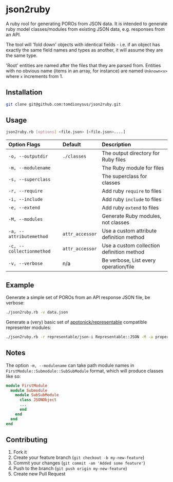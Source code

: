 # json2ruby

A ruby rool for generating POROs from JSON data. It is intended to generate ruby model classes/modules from existing JSON data, e.g. responses from an API.

The tool will 'fold down' objects with identical fields - i.e. if an object has exactly the same field names and types as another, it will assume they are the same type.

'Root' entities are named after the files that they are parsed from. Entities with no obvious name (items in an array, for instance) are named `Unknown<x>` where `x` increments from 1. 

## Installation

```bash
git clone git@github.com:tomdionysus/json2ruby.git
```

## Usage

```bash
json2ruby.rb [options] <file.json> [<file.json>....]
```

| Option Flags             | Default          | Description                                |
|:-------------------------|:----------------|:--------------------------------------------|
| `-o, --outputdir`        | `./classes`      | The output directory for Ruby files        |
| `-m, --modulename`       |                  | The Ruby module for files                  |
| `-s, --superclass`       |                  | The superclass for classes                 |
| `-r, --require`          |                  | Add ruby `require` to files                |
| `-i, --include`          |                  | Add ruby `include` to files                |
| `-e, --extend`           |                  | Add ruby `extend` to files                 |
| `-M, --modules`          |                  | Generate Ruby modules, not classes         |
| `-a, --attributemethod`  | `attr_accessor`  | Use a custom attribute definition method   |
| `-c, --collectionmethod` | `attr_accessor`  | Use a custom collection definition method  |
| `-v, --verbose`          | n/a              | Be verbose, List every operation/file      |

## Example

Generate a simple set of POROs from an API response JSON file, be verbose:

```bash
./json2ruby.rb -v data.json
```

Generate a (very) basic set of [apotonick/representable](https://github.com/apotonick/representable) compatible representer modules:

```bash
./json2ruby.rb -r representable/json-i Representable::JSON -M -a property -c collection data.json 
```

## Notes

The option `-m, --modulename` can take path module names in `FirstModule::Submodule::SubSubModule` format, which will produce classes like so:

```ruby
module FirstModule
  module Submodule
    module SubSubModule
      class JSONObject
      ...
      end
    end
  end
end
```

## Contributing

1. Fork it
2. Create your feature branch (`git checkout -b my-new-feature`)
3. Commit your changes (`git commit -am 'Added some feature'`)
4. Push to the branch (`git push origin my-new-feature`)
5. Create new Pull Request
